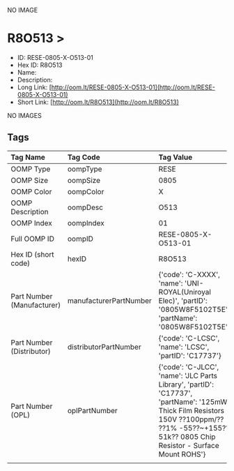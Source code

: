 


  
NO IMAGE  
# R8O513 > 

- ID: RESE-0805-X-O513-01
- Hex ID: R8O513
- Name: 
- Description: 
- Long Link: [http://oom.lt/RESE-0805-X-O513-01](http://oom.lt/RESE-0805-X-O513-01)
- Short Link: [http://oom.lt/R8O513](http://oom.lt/R8O513)
  
NO IMAGES  
## Tags
  

|Tag Name|Tag Code|Tag Value|
| :--- | :--- | :--- |
|OOMP Type|oompType|RESE|
|OOMP Size|oompSize|0805|
|OOMP Color|oompColor|X|
|OOMP Description|oompDesc|O513|
|OOMP Index|oompIndex|01|
|Full OOMP ID|oompID|RESE-0805-X-O513-01|
|Hex ID (short code)|hexID|R8O513|
|Part Number (Manufacturer)|manufacturerPartNumber|{'code': 'C-XXXX', 'name': 'UNI-ROYAL(Uniroyal Elec)', 'partID': '0805W8F5102T5E', 'partName': '0805W8F5102T5E'}|
|Part Number (Distributor)|distributorPartNumber|{'code': 'C-LCSC', 'name': 'LCSC', 'partID': 'C17737'}|
|Part Number (OPL)|oplPartNumber|{'code': 'C-JLCC', 'name': 'JLC Parts Library', 'partID': 'C17737', 'partName': '125mW Thick Film Resistors 150V ??100ppm/?? ??1% -55??~+155?? 51k?? 0805  Chip Resistor - Surface Mount ROHS'}|
||||
